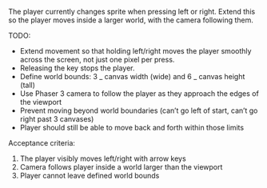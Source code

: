 The player currently changes sprite when pressing left or right. Extend this so the player moves inside a larger world, with the camera following them.

TODO:

- Extend movement so that holding left/right moves the player smoothly across the screen, not just one pixel per press.
- Releasing the key stops the player.
- Define world bounds: 3 _ canvas width (wide) and 6 _ canvas height (tall)
- Use Phaser 3 camera to follow the player as they approach the edges of the viewport
- Prevent moving beyond world boundaries (can’t go left of start, can’t go right past 3 canvases)
- Player should still be able to move back and forth within those limits

Acceptance criteria:

1. The player visibly moves left/right with arrow keys
2. Camera follows player inside a world larger than the viewport
3. Player cannot leave defined world bounds
